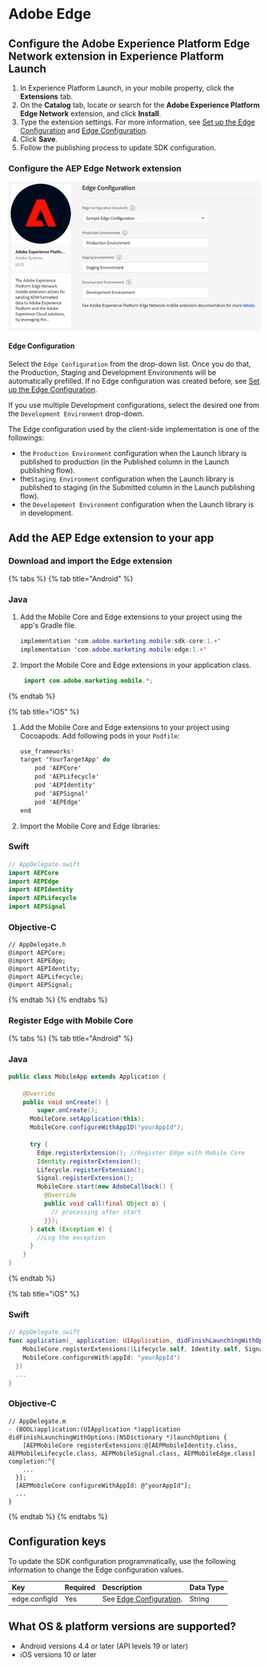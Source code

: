 # Adobe Edge

## Configure the Adobe Experience Platform Edge Network extension in Experience Platform Launch

1. In Experience Platform Launch, in your mobile property, click the **Extensions** tab.
2. On the **Catalog** tab, locate or search for the **Adobe Experience Platform Edge Network** extension, and click **Install**.
3. Type the extension settings. For more information, see [Set up the Edge Configuration](../../getting-started/edge-configuration.md) and [Edge Configuration](./#edge-configuration).
4. Click **Save**.
5. Follow the publishing process to update SDK configuration.

### Configure the AEP Edge Network extension

![Adobe Edge Network extension configuration](../../.gitbook/assets/mobile-edge-launch-configuration.png)

#### Edge Configuration

Select the `Edge Configuration` from the drop-down list. Once you do that, the Production, Staging and Development Environments will be automatically prefilled. If no Edge configuration was created before, see [Set up the Edge Configuration](../../getting-started/edge-configuration.md).

If you use multiple Development configurations, select the desired one from the `Development Environment` drop-down.

The Edge configuration used by the client-side implementation is one of the followings:

* the `Production Environment` configuration when the Launch library is published to production \(in the Published column in the Launch publishing flow\).
* the`Staging Environment` configuration when the Launch library is published to staging \(in the Submitted column in the Launch publishing flow\).
* the `Developement Environment` configuration when the Launch library is in development.

## Add the AEP Edge extension to your app

### Download and import the Edge extension

{% tabs %}
{% tab title="Android" %}
### Java

1. Add the Mobile Core and Edge extensions to your project using the app's Gradle file.

   ```java
   implementation 'com.adobe.marketing.mobile:sdk-core:1.+'
   implementation 'com.adobe.marketing.mobile:edge:1.+'
   ```

2. Import the Mobile Core and Edge extensions in your application class.

   ```java
    import com.adobe.marketing.mobile.*;
   ```
{% endtab %}

{% tab title="iOS" %}
1. Add the Mobile Core and Edge extensions to your project using Cocoapods. Add following pods in your `Podfile`:

   ```swift
   use_frameworks!
   target 'YourTargetApp' do
       pod 'AEPCore'
       pod 'AEPLifecycle'
       pod 'AEPIdentity'
       pod 'AEPSignal'
       pod 'AEPEdge'
   end
   ```

2. Import the Mobile Core and Edge libraries:

### Swift

```swift
// AppDelegate.swift
import AEPCore
import AEPEdge
import AEPIdentity
import AEPLifecycle
import AEPSignal
```

### Objective-C

```text
// AppDelegate.h
@import AEPCore;
@import AEPEdge;
@import AEPIdentity;
@import AEPLifecycle;
@import AEPSignal;
```
{% endtab %}
{% endtabs %}

### Register Edge with Mobile Core

{% tabs %}
{% tab title="Android" %}
### Java

```java
public class MobileApp extends Application {

    @Override
    public void onCreate() {
        super.onCreate();
      MobileCore.setApplication(this);
      MobileCore.configureWithAppID("yourAppId");

      try {
        Edge.registerExtension(); //Register Edge with Mobile Core
        Identity.registerExtension();
        Lifecycle.registerExtension();
        Signal.registerExtension();
        MobileCore.start(new AdobeCallback() {
          @Override
          public void call(final Object o) {
            // processing after start
          }});
      } catch (Exception e) {
        //Log the exception
      }
    }
}
```
{% endtab %}

{% tab title="iOS" %}
### Swift

```swift
// AppDelegate.swift
func application(_ application: UIApplication, didFinishLaunchingWithOptions launchOptions: [UIApplication.LaunchOptionsKey: Any]?) -> Bool {
    MobileCore.registerExtensions([Lifecycle.self, Identity.self, Signal.self, Edge.self], {
    MobileCore.configureWith(appId: "yourAppId")
  })
  ...
}
```

### Objective-C

```text
// AppDelegate.m
- (BOOL)application:(UIApplication *)application didFinishLaunchingWithOptions:(NSDictionary *)launchOptions {
    [AEPMobileCore registerExtensions:@[AEPMobileIdentity.class, AEPMobileLifecycle.class, AEPMobileSignal.class, AEPMobileEdge.class] completion:^{
    ...
  }];
  [AEPMobileCore configureWithAppId: @"yourAppId"];
  ...
}
```
{% endtab %}
{% endtabs %}

## Configuration keys

To update the SDK configuration programmatically, use the following information to change the Edge configuration values.

| Key | Required | Description | Data Type |
| :--- | :--- | :--- | :--- |
| edge.configId | Yes | See [Edge Configuration](./#edge-configuration). | String |

## What OS & platform versions are supported?

* Android versions 4.4 or later \(API levels 19 or later\)
* iOS versions 10 or later

